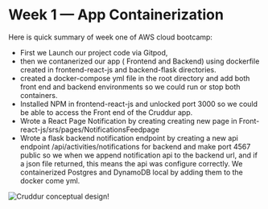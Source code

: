 # Week 1 — App Containerization

Here is quick summary of week one of AWS cloud bootcamp:
- First we Launch our project code  via Gitpod,
- then we contanerized our app ( Frontend and Backend) using dockerfile created in frontend-react-js and backend-flask directories.
- created a docker-compose yml file in the root directory and add both front end and backend environments so we could run or stop both containers.
- Installed NPM in frontend-react-js and unlocked port 3000 so we could be able to access the Front end of the Cruddur app.
- Wrote a React Page Notification by creating creating new page in Front-react-js/srs/pages/NotificationsFeedpage
- Wrote a flask backend notification endpoint by creating a new api endpoint /api/activities/notifications for backend and make port 4567 public so we when we append  notification api to the backend url, and if a json file returned, this means the api was configure correctly.
  We containerized Postgres and DynamoDB local by adding them to the docker come yml.
  
  
![Cruddur conceptual design!](https://media.discordapp.net/attachments/1062026279840387193/1078360328951320576/image.png?width=1259&height=597)
